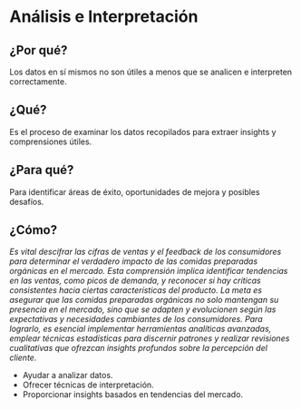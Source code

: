 # Análisis e Interpretación

## ¿Por qué?

Los datos en sí mismos no son útiles a menos que se analicen e interpreten correctamente.

## ¿Qué?

Es el proceso de examinar los datos recopilados para extraer insights y comprensiones útiles.

## ¿Para qué?

Para identificar áreas de éxito, oportunidades de mejora y posibles desafíos.

## ¿Cómo?

*Es vital descifrar las cifras de ventas y el feedback de los consumidores para determinar el verdadero impacto de las comidas preparadas orgánicas en el mercado. Esta comprensión implica identificar tendencias en las ventas, como picos de demanda, y reconocer si hay críticas consistentes hacia ciertas características del producto. La meta es asegurar que las comidas preparadas orgánicas no solo mantengan su presencia en el mercado, sino que se adapten y evolucionen según las expectativas y necesidades cambiantes de los consumidores. Para lograrlo, es esencial implementar herramientas analíticas avanzadas, emplear técnicas estadísticas para discernir patrones y realizar revisiones cualitativas que ofrezcan insights profundos sobre la percepción del cliente.*

- Ayudar a analizar datos.
- Ofrecer técnicas de interpretación.
- Proporcionar insights basados en tendencias del mercado.
